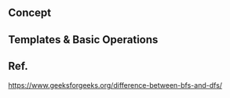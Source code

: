 ## Concept


## Templates & Basic Operations


## Ref.

https://www.geeksforgeeks.org/difference-between-bfs-and-dfs/
